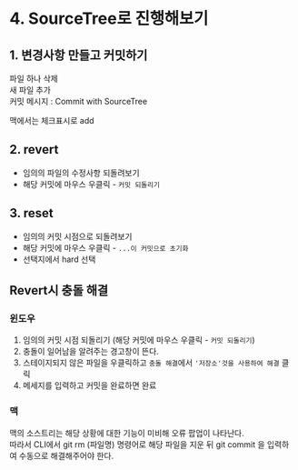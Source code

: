 # 4. SourceTree로 진행해보기

## 1. 변경사항 만들고 커밋하기
파일 하나 삭제  
새 파일 추가  
커밋 메시지 : Commit with SourceTree

맥에서는 체크표시로 add

## 2. revert
- 임의의 파일의 수정사항 되돌려보기
- 해당 커밋에 마우스 우클릭 - `커밋 되돌리기`

## 3. reset
- 임의의 커밋 시점으로 되돌려보기
- 해당 커밋에 마우스 우클릭 - `...이 커밋으로 초기화`
- 선택지에서 hard 선택


## Revert시 충돌 해결
### 윈도우
1. 임의의 커밋 시점 되돌리기 (해당 커밋에 마우스 우클릭 - `커밋 되돌리기`)
2. 충돌이 일어남을 알려주는 경고창이 뜬다.
3. 스테이지되지 않은 파일을 우클릭하고 `충돌 해결`에서 `'저장소'것을 사용하여 해결` 클릭
4. 메세지를 입력하고 커밋을 완료하면 완료

### 맥
맥의 소스트리는 해당 상황에 대한 기능이 미비해 오류 팝업이 나타난다.  
따라서 CLI에서 git rm (파일명) 명령어로 해당 파일을 지운 뒤 git commit 을 입력하여 수동으로 해결해주어야 한다.